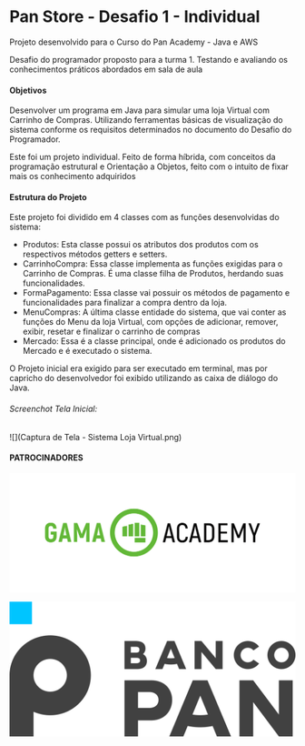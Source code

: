 # Pan Store - Desafio 1 - Individual

Projeto desenvolvido para o Curso do Pan Academy - Java e AWS

Desafio do programador proposto para a turma 1. Testando e avaliando os conhecimentos práticos abordados em sala de aula

#### Objetivos

Desenvolver um programa em Java para simular uma loja Virtual com Carrinho de Compras. Utilizando ferramentas básicas de visualização do sistema conforme os requisitos determinados no documento do Desafio do Programador.

Este foi um projeto individual. Feito de forma híbrida, com conceitos da programação estrutural e Orientação a Objetos, feito com o intuito de fixar mais os conhecimento adquiridos

#### Estrutura do Projeto

Este projeto foi dividido em 4 classes com as funções desenvolvidas do sistema:

- Produtos: Esta classe possui os atributos dos produtos com os respectivos métodos getters e setters.
- CarrinhoCompra: Essa classe implementa as funções exigidas para o Carrinho de Compras. É uma classe filha de Produtos, herdando suas funcionalidades. 
- FormaPagamento: Essa classe vai possuir os métodos de pagamento e funcionalidades para finalizar a compra dentro da loja.
- MenuCompras: A última classe entidade do sistema, que vai conter as funções do Menu da loja Virtual, com opções de adicionar, remover, exibir, resetar e finalizar o carrinho de compras
- Mercado: Essa é a classe principal, onde é adicionado os produtos do Mercado e é executado o sistema.

O Projeto inicial era exigido para ser executado em terminal, mas por capricho do desenvolvedor foi exibido utilizando as caixa de diálogo do Java.

###### Screenchot Tela Inicial:

![](Captura de Tela - Sistema Loja Virtual.png)



#### PATROCINADORES

![](logo_gamaAcademy.png)

![](logo_bancoPan.png)

